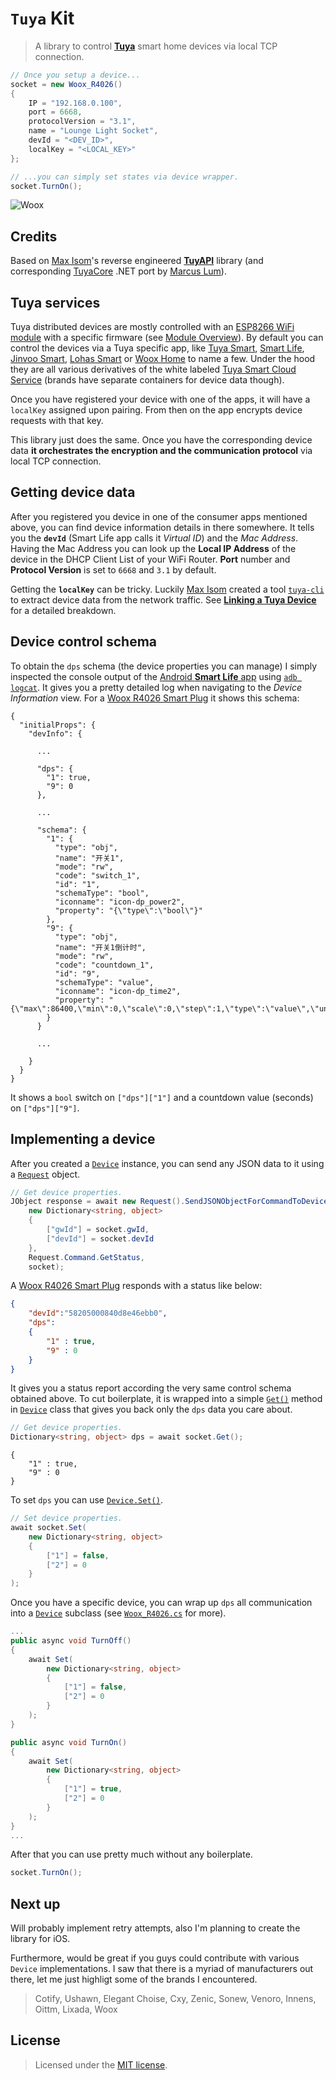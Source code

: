 # `Tuya` Kit
> A library to control [**Tuya**](https://en.tuya.com/) smart home devices via local TCP connection.


```C#
// Once you setup a device...
socket = new Woox_R4026()
{
    IP = "192.168.0.100",
    port = 6668,
    protocolVersion = "3.1",
    name = "Lounge Light Socket",
    devId = "<DEV_ID>",
    localKey = "<LOCAL_KEY>"
};

// ...you can simply set states via device wrapper.
socket.TurnOn();
```

![Woox ](https://images-na.ssl-images-amazon.com/images/I/51p06M8jJHL._SY355_.jpg)


## Credits

Based on [Max Isom](https://maxisom.me/)'s reverse engineered [**TuyAPI**](https://github.com/codetheweb/tuyapi) library (and corresponding [TuyaCore](https://github.com/Marcus-L/m4rcus.TuyaCore) .NET port by [Marcus Lum](https://m4rc.us/)).


## Tuya services

Tuya distributed devices are mostly controlled with an [ESP8266 WiFi module](https://www.espressif.com/en/products/hardware/esp8266ex/overview) with a specific firmware (see [Module Overview](https://docs.tuya.com/en/hardware/WiFi-module/wifi-e1s-module.html)). By default you can control the devices via a Tuya specific app, like [Tuya Smart](https://itunes.apple.com/us/app/tuyasmart/id1034649547?mt=8), [Smart Life](https://itunes.apple.com/us/app/smart-life-smart-living/id1115101477?mt=8), [Jinvoo Smart](https://itunes.apple.com/us/app/jinvoo-smart/id1182632835?mt=8), [Lohas Smart](https://itunes.apple.com/us/app/lohas-smart/id1375829753?mt=8) or [Woox Home](https://itunes.apple.com/us/app/woox-home/id1436052873?mt=8) to name a few. Under the hood they are all various derivatives of the white labeled [Tuya Smart Cloud Service](https://docs.tuya.com/en/overview/index.html) (brands have separate containers for device data though).

Once you have registered your device with one of the apps, it will have a `localKey` assigned upon pairing. From then on the app encrypts device requests with that key.

This library just does the same. Once you have the corresponding device data **it orchestrates the encryption and the communication protocol** via local TCP connection.


## Getting device data

After you registered you device in one of the consumer apps mentioned above, you can find device information details in there somewhere. It tells you the **`devId`** (Smart Life app calls it *Virtual ID*) and the *Mac Address*. Having the Mac Address you can look up the **Local IP Address** of the device in the DHCP Client List of your WiFi Router. **Port** number and **Protocol Version** is set to `6668` and `3.1` by default.

Getting the **`localKey`** can be tricky. Luckily [Max Isom](https://maxisom.me/) created a tool [`tuya-cli`](https://github.com/TuyaAPI/cli) to extract device data from the network traffic. See [**Linking a Tuya Device**](https://github.com/codetheweb/tuyapi/blob/master/docs/SETUP.md) for a detailed breakdown.


## Device control schema

To obtain the `dps` schema (the device properties you can manage) I simply inspected the console output of the [Android **Smart Life** app](https://play.google.com/store/apps/details?id=com.tuya.smartlife&hl=en) using [`adb logcat`](https://developer.android.com/studio/command-line/logcat). It gives you a pretty detailed log when navigating to the *Device Information* view. For a [Woox R4026 Smart Plug](http://www.wooxhome.com/r4026/) it shows this schema:

```
{
  "initialProps": {
    "devInfo": {

      ...

      "dps": {
        "1": true,
        "9": 0
      },

      ...

      "schema": {
        "1": {
          "type": "obj",
          "name": "开关1",
          "mode": "rw",
          "code": "switch_1",
          "id": "1",
          "schemaType": "bool",
          "iconname": "icon-dp_power2",
          "property": "{\"type\":\"bool\"}"
        },
        "9": {
          "type": "obj",
          "name": "开关1倒计时",
          "mode": "rw",
          "code": "countdown_1",
          "id": "9",
          "schemaType": "value",
          "iconname": "icon-dp_time2",
          "property": "{\"max\":86400,\"min\":0,\"scale\":0,\"step\":1,\"type\":\"value\",\"unit\":\"s\"}"
        }
      }
      
      ...

    }
  }
}
```

It shows a `bool` switch on `["dps"]["1"]` and a countdown value (seconds) on `["dps"]["9"]`.


## Implementing a device

After you created a [`Device`](https://github.com/eppz/.NET.Library.TuyaKit/blob/master/Tuya/Device.cs) instance, you can send any JSON data to it using a [`Request`](https://github.com/eppz/.NET.Library.TuyaKit/blob/master/Tuya/Request.cs) object.

```C#
// Get device properties.
JObject response = await new Request().SendJSONObjectForCommandToDevice(
    new Dictionary<string, object>
    {
        ["gwId"] = socket.gwId,
        ["devId"] = socket.devId
    },
    Request.Command.GetStatus,
    socket);
```

A [Woox R4026 Smart Plug](http://www.wooxhome.com/r4026/) responds with a status like below:
```JSON
{
    "devId":"58205000840d8e46ebb0",
    "dps":
    {
        "1" : true,
        "9" : 0
    }
}
```

It gives you a status report according the very same control schema obtained above. To cut boilerplate, it is wrapped into a simple [`Get()`](https://github.com/eppz/.NET.Library.TuyaKit/blob/master/Tuya/Device.cs#L40) method in  [`Device`](https://github.com/eppz/.NET.Library.TuyaKit/blob/master/Tuya/Device.cs) class that gives you back only the `dps` data you care about.

```C#
// Get device properties.
Dictionary<string, object> dps = await socket.Get();
```

```
{
    "1" : true,
    "9" : 0
}
```

To set `dps` you can use [`Device.Set()`](https://github.com/eppz/.NET.Library.TuyaKit/blob/master/Tuya/Device.cs#L56).

```C#
// Set device properties.
await socket.Set(
    new Dictionary<string, object>
    {
        ["1"] = false,
        ["2"] = 0
    }
);
```

Once you have a specific device, you can wrap up `dps` all communication into a [`Device`](https://github.com/eppz/.NET.Library.TuyaKit/blob/master/Tuya/Device.cs) subclass (see [`Woox_R4026.cs`](https://github.com/eppz/.NET.Library.TuyaKit/blob/master/Tuya/Devices/Woox_R4026.cs) for more).

```C#
...
public async void TurnOff()
{
    await Set(
        new Dictionary<string, object>
        {
            ["1"] = false,
            ["2"] = 0
        }
    );	
}

public async void TurnOn()
{
    await Set(
        new Dictionary<string, object>
        {
            ["1"] = true,
            ["2"] = 0
        }
    );	
}
...
```

After that you can use pretty much without any boilerplate.

```C#
socket.TurnOn();
```


## Next up

Will probably implement retry attempts, also I'm planning to create the library for iOS.

Furthermore, would be great if you guys could contribute with various `Device` implementations. I saw that there is a myriad of manufacturers out there, let me just highligt some of the brands I encountered.

> Cotify, Ushawn, Elegant Choise, Cxy, Zenic, Sonew, Venoro, Innens, Oittm, Lixada, Woox


## License

> Licensed under the [MIT license](http://en.wikipedia.org/wiki/MIT_License).